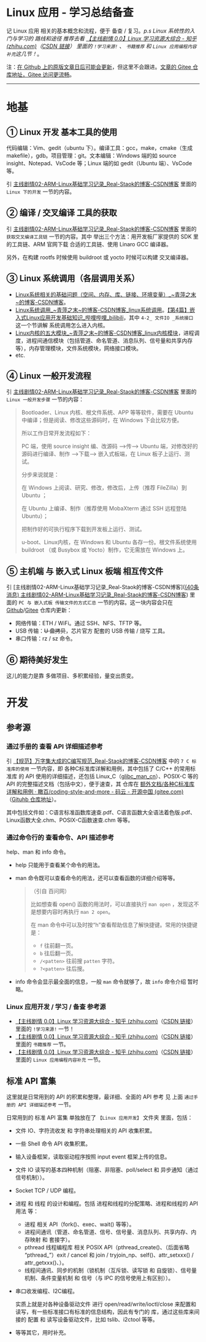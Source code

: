 # Linux 应用 - 学习总结备查

记 Linux 应用 相关的基本概念和流程，便于 备查 / 复习。*p.s Linux 系统性的入门与学习的 路线和途径 推荐去看 [【主线剧情 0.0】Linux 学习资源大综合 - 知乎 (zhihu.com)](https://zhuanlan.zhihu.com/p/486903467)（[CSDN 链接](https://blog.csdn.net/Staokgo/article/details/123717871#t7)） 里面的 `!学习来源!` 、 `书籍推荐` 和 `Linux 应用编程内容补充`这几节！*。

注：[在 Github 上的原版文章日后可能会更新](https://github.com/Staok/ARM-Linux-Study)，但这里不会跟进。[文章的 Gitee 仓库地址，Gitee 访问更流畅](https://gitee.com/staok/ARM-Linux-Study)。

------

# 地基

## ① Linux 开发 基本工具的使用

代码编辑：Vim、gedit（ubuntu 下）。编译工具：gcc，make，cmake（生成 makefile），gdb。项目管理：git。文本编辑：Windows 端的如 source insight、Notepad、VsCode 等；Linux 端的如 gedit（Ubuntu 端）、VsCode 等。 

引 [主线剧情02-ARM-Linux基础学习记录_Real-Staok的博客-CSDN博客](https://blog.csdn.net/Staokgo/article/details/123693110#t7) 里面的 `Linux 下的开发` 一节的内容。

## ② 编译 / 交叉编译 工具的获取

引 [主线剧情02-ARM-Linux基础学习记录_Real-Staok的博客-CSDN博客](https://blog.csdn.net/Staokgo/article/details/123693110#t14) 里面的 `获取交叉编译工具链` 一节的内容。其中 举出三个方法：用开发板厂家提供的 SDK 里的工具链、ARM 官网下载 合适的工具链、使用 Linaro GCC 编译器。

另外，在构建 rootfs 时候使用 buildroot 或 yocto 时候可以构建 交叉编译器。

## ③ Linux 系统调用（各层调用关系）

- [Linux系统相关的基础问题（空间、内存、库、链接、环境变量）_~青萍之末~的博客-CSDN博客](https://blog.csdn.net/daaikuaichuan/article/details/82729483)。
- [Linux系统调用_~青萍之末~的博客-CSDN博客_linux系统调用](https://blog.csdn.net/daaikuaichuan/article/details/82902407)。[【第4篇】嵌入式Linux应用开发基础知识_哔哩哔哩_bilibili](https://www.bilibili.com/video/BV1kk4y117Tu?p=13)，其中 `4-2_ 文件IO _系统接口` 这一个节讲解 系统调用怎么进入内核。
- [Linux内核的五大模块_~青萍之末~的博客-CSDN博客_linux内核模块](https://blog.csdn.net/daaikuaichuan/article/details/82957655)，进程调度，进程间通信模块（包括管道、命名管道、消息队列、信号量和共享内存等），内存管理模块，文件系统模块，网络接口模块。
- etc.

## ④ Linux 一般开发流程

引 [主线剧情02-ARM-Linux基础学习记录_Real-Staok的博客-CSDN博客](https://blog.csdn.net/Staokgo/article/details/123693110#t2) 里面的 `Linux 一般开发步骤` 一节的内容：

> Bootloader、Linux 内核、根文件系统、APP 等等软件，需要在 Ubuntu 中编译；但是阅读、修改这些源码时，在 Windows 下会比较方便。
>
> 所以工作日常开发流程如下：
>
> PC 端，使用 source insight 编、改源码 —>传—> Ubuntu 端，对修改好的源码进行编译、制作 —>下载—> 嵌入式板端，在 Linux 板子上运行、测试。
>
> 分步来说就是：
>
> 在 Windows 上阅读、研究、修改，修改后，上传（推荐 FileZilla）到 Ubuntu ；
>
> 在 Ubuntu 上编译、制作（推荐使用 MobaXterm 通过 SSH 远程登陆 Ubuntu）；
>
> 把制作好的可执行程序下载到开发板上运行、测试。
>
> u-boot、Linux内核，在 Windows 和 Ubuntu 各存一份。根文件系统使用 buildroot （或 Busybox 或 Yocto）制作，它无需放在 Windows 上。

## ⑤ 主机端 与 嵌入式 Linux 板端 相互传文件

引 [主线剧情02-ARM-Linux基础学习记录_Real-Staok的博客-CSDN博客]([(40条消息) 主线剧情02-ARM-Linux基础学习记录_Real-Staok的博客-CSDN博客](https://blog.csdn.net/Staokgo/article/details/123693110)) 里面的 `PC 与 嵌入式板 传输文件的方式汇总` 一节的内容。这一块内容会只在 [Github](https://github.com/Staok/ARM-Linux-Study)/[Gitee](https://gitee.com/staok/ARM-Linux-Study) 仓库内更新：

- 网络传输：ETH / WiFi。通过 SSH、NFS、TFTP 等。
- USB 传输：~~U 盘拷贝~~，芯片官方 配套的 USB 传输 / 烧写 工具。
- 串口传输：rz / sz 命令。

## ⑥ 期待美好发生

这儿的能力是靠 多做项目、多积累经验，量变出质变。

# 开发

## 参考源

### 通过手册的 查看 API 详细描述参考

引 [【规范】万字集大成的C编写规范_Real-Staok的博客-CSDN博客](https://blog.csdn.net/Staokgo/article/details/122451567#t20) 中的 `7 C 标准库的使用` 一节内容，即 各种C标准库详解和用例，其中包括了 C/C++ 的常用标准库 的 API 使用的详细描述，还包括 Linux_C（[glibc_man_cn](https://gitee.com/zhaixuebuluo/glibc_man_cn)）、POSIX-C 等的 API 的完整描述文档（包括中文），便于速查，其 仓库在 [额外文档/各种C标准库详解和用例 · 瞰百/coding-style-and-more - 码云 - 开源中国 (gitee.com)](https://gitee.com/staok/coding-style-and-more/tree/main/额外文档/各种C标准库详解和用例)（[Gituhb 仓库地址](https://github.com/Staok/coding-style-and-more/tree/main/%E9%A2%9D%E5%A4%96%E6%96%87%E6%A1%A3/%E5%90%84%E7%A7%8DC%E6%A0%87%E5%87%86%E5%BA%93%E8%AF%A6%E8%A7%A3%E5%92%8C%E7%94%A8%E4%BE%8B)）。

其中包括文件如：C语言标准函数库速查.pdf、C语言函数大全语法着色版.pdf、Linux函数大全.chm、POSIX-C函数速查.chm 等等。

### 通过命令行的 查看命令、API  描述参考

help、man 和 info 命令。

- help 只能用于查看某个命令的用法。

- man 命令既可以查看命令的用法，还可以查看函数的详细介绍等等。

  > （引自 百问网）
  >
  > 比如想查看 open() 函数的用法时，可以直接执行 `man open` ，发现这不是想要内容时再执行 `man 2 open`。
  >
  > 在 man 命令中可以及时按“h”查看帮助信息了解快捷键。常用的快捷键是：
  >
  > - `f` 往前翻一页。
  > - `b` 往后翻一页。
  > - `/<patten>` 往前搜 `patten` 字符。
  > - `?<patten>` 往后搜。

- info 命令会显示最全面的信息，一般 `man` 命令就够了，故 `info` 命令介绍 暂时略。

### Linux 应用开发 / 学习 / 备查 参考源

- [【主线剧情 0.0】Linux 学习资源大综合 - 知乎 (zhihu.com)](https://zhuanlan.zhihu.com/p/486903467)（[CSDN 链接](https://blog.csdn.net/Staokgo/article/details/123717871#t7)） 里面的 `!学习来源!` 一节！
- [【主线剧情 0.0】Linux 学习资源大综合 - 知乎 (zhihu.com)](https://zhuanlan.zhihu.com/p/486903467)（[CSDN 链接](https://blog.csdn.net/Staokgo/article/details/123717871#t7)） 里面的 `书籍推荐` 一节。
- [【主线剧情 0.0】Linux 学习资源大综合 - 知乎 (zhihu.com)](https://zhuanlan.zhihu.com/p/486903467)（[CSDN 链接](https://blog.csdn.net/Staokgo/article/details/123717871#t7)） 里面的 `Linux 应用编程内容补充` 一节。

## 标准 API 富集

这里就是日常用到的 API 的积累和整理，最详细、全面的 API 参考 见 上面 `通过手册的 API 详细描述参考` 一节。

日常用到的 标准 API 富集 单独放在了 `【Linux 应用开发】` 文件夹 里面，包括：

- 文件 IO、字符流收发 和 字符串处理相关的 API 收集积累。

- 一些 Shell 命令 API 收集积累。

- 输入设备框架，读取驱动程序按照 input event 框架上传的信息。

- 文件 IO 读写的基本四种机制（阻塞、非阻塞、poll/select 和 异步通知（通过信号机制））。

- Socket TCP / UDP 编程。

- 进程 和 线程 的设计和编程。包括 进程和线程的分配策略、进程和线程的 API 用法 等：
  - 进程 相关 API（fork()、exec、wait() 等等）。
  - 进程间通讯（管道、命名管道、信号、信号量、消息队列、共享内存、内存映射 和 套接字）。
  - pthread 线程编程库 相关 POSIX API（pthread_create()、（后面省略 “pthread_”）exit / cancel 和 join / tryjoin_np、self()、attr_setxxx() / attr_getxxx()、）。
  - 线程间通讯、同步的机制（锁机制（互斥锁、读写锁 和 自旋锁）、信号量机制、条件变量机制 和 信号（与 IPC 的信号使用上有区别））。
  
- 串口收发编程、I2C编程。

  实质上就是对各种设备驱动文件 进行 open/read/write/ioctl/close 来配置和读写，有一些标准接口有标准的信息结构，因此有专门的 库，通过这些库来间接的 配置 和 读写设备驱动文件，比如 tslib、i2ctool 等等。

- 等等其它，用时补充。



